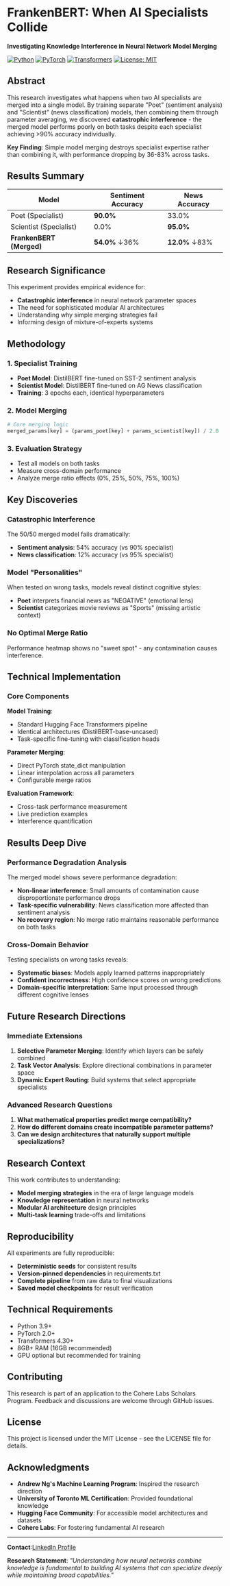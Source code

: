 # FrankenBERT: When AI Specialists Collide

**Investigating Knowledge Interference in Neural Network Model Merging**

[![Python](https://img.shields.io/badge/python-3.9+-blue.svg)](https://www.python.org/downloads/)
[![PyTorch](https://img.shields.io/badge/PyTorch-2.0+-red.svg)](https://pytorch.org/)
[![Transformers](https://img.shields.io/badge/🤗%20Transformers-4.30+-yellow.svg)](https://huggingface.co/transformers/)
[![License: MIT](https://img.shields.io/badge/License-MIT-green.svg)](https://opensource.org/licenses/MIT)

## Abstract

This research investigates what happens when two AI specialists are merged into a single model. By training separate "Poet" (sentiment analysis) and "Scientist" (news classification) models, then combining them through parameter averaging, we discovered **catastrophic interference** - the merged model performs poorly on both tasks despite each specialist achieving >90% accuracy individually.

**Key Finding**: Simple model merging destroys specialist expertise rather than combining it, with performance dropping by 36-83% across tasks.

## Results Summary

| Model | Sentiment Accuracy | News Accuracy |
|-------|-------------------|---------------|
| Poet (Specialist) | **90.0%** | 33.0% |
| Scientist (Specialist) | 0.0% | **95.0%** |
| **FrankenBERT (Merged)** | **54.0%** ↓36% | **12.0%** ↓83% |

## Research Significance

This experiment provides empirical evidence for:
- **Catastrophic interference** in neural network parameter spaces
- The need for sophisticated modular AI architectures
- Understanding why simple merging strategies fail
- Informing design of mixture-of-experts systems

## Methodology

### 1. Specialist Training
- **Poet Model**: DistilBERT fine-tuned on SST-2 sentiment analysis
- **Scientist Model**: DistilBERT fine-tuned on AG News classification
- **Training**: 3 epochs each, identical hyperparameters

### 2. Model Merging
```python
# Core merging logic
merged_params[key] = (params_poet[key] + params_scientist[key]) / 2.0
```

### 3. Evaluation Strategy
- Test all models on both tasks
- Measure cross-domain performance
- Analyze merge ratio effects (0%, 25%, 50%, 75%, 100%)

## Key Discoveries

### Catastrophic Interference
The 50/50 merged model fails dramatically:
- **Sentiment analysis**: 54% accuracy (vs 90% specialist)
- **News classification**: 12% accuracy (vs 95% specialist)

### Model "Personalities"
When tested on wrong tasks, models reveal distinct cognitive styles:
- **Poet** interprets financial news as "NEGATIVE" (emotional lens)
- **Scientist** categorizes movie reviews as "Sports" (missing artistic context)

### No Optimal Merge Ratio
Performance heatmap shows no "sweet spot" - any contamination causes interference.

## Technical Implementation

### Core Components

**Model Training**:
- Standard Hugging Face Transformers pipeline
- Identical architectures (DistilBERT-base-uncased)
- Task-specific fine-tuning with classification heads

**Parameter Merging**:
- Direct PyTorch state_dict manipulation
- Linear interpolation across all parameters
- Configurable merge ratios

**Evaluation Framework**:
- Cross-task performance measurement
- Live prediction examples
- Interference quantification

## Results Deep Dive

### Performance Degradation Analysis
The merged model shows severe performance degradation:
- **Non-linear interference**: Small amounts of contamination cause disproportionate performance drops
- **Task-specific vulnerability**: News classification more affected than sentiment analysis
- **No recovery region**: No merge ratio maintains reasonable performance on both tasks

### Cross-Domain Behavior
Testing specialists on wrong tasks reveals:
- **Systematic biases**: Models apply learned patterns inappropriately
- **Confident incorrectness**: High confidence scores on wrong predictions
- **Domain-specific interpretation**: Same input processed through different cognitive lenses

## Future Research Directions

### Immediate Extensions
1. **Selective Parameter Merging**: Identify which layers can be safely combined
2. **Task Vector Analysis**: Explore directional combinations in parameter space
3. **Dynamic Expert Routing**: Build systems that select appropriate specialists

### Advanced Research Questions
1. **What mathematical properties predict merge compatibility?**
2. **How do different domains create incompatible parameter patterns?**
3. **Can we design architectures that naturally support multiple specializations?**

## Research Context

This work contributes to understanding:
- **Model merging strategies** in the era of large language models
- **Knowledge representation** in neural networks
- **Modular AI architecture** design principles
- **Multi-task learning** trade-offs and limitations


## Reproducibility

All experiments are fully reproducible:
- **Deterministic seeds** for consistent results
- **Version-pinned dependencies** in requirements.txt
- **Complete pipeline** from raw data to final visualizations
- **Saved model checkpoints** for result verification

## Technical Requirements

- Python 3.9+
- PyTorch 2.0+
- Transformers 4.30+
- 8GB+ RAM (16GB recommended)
- GPU optional but recommended for training

## Contributing

This research is part of an application to the Cohere Labs Scholars Program. Feedback and discussions are welcome through GitHub issues.

## License

This project is licensed under the MIT License - see the LICENSE file for details.

## Acknowledgments

- **Andrew Ng's Machine Learning Program**: Inspired the research direction
- **University of Toronto ML Certification**: Provided foundational knowledge
- **Hugging Face Community**: For accessible model architectures and datasets
- **Cohere Labs**: For fostering fundamental AI research

---

**Contact**:[LinkedIn Profile](https://www.linkedin.com/in/vinod-anbalagan/)

**Research Statement**: *"Understanding how neural networks combine knowledge is fundamental to building AI systems that can specialize deeply while maintaining broad capabilities."*
